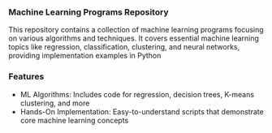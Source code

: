 ### Machine Learning Programs Repository
This repository contains a collection of machine learning programs focusing on various algorithms and techniques. It covers essential machine learning topics like regression, classification, clustering, and neural networks, providing implementation examples in Python

### Features
- ML Algorithms: Includes code for regression, decision trees, K-means clustering, and more
- Hands-On Implementation: Easy-to-understand scripts that demonstrate core machine learning concepts
